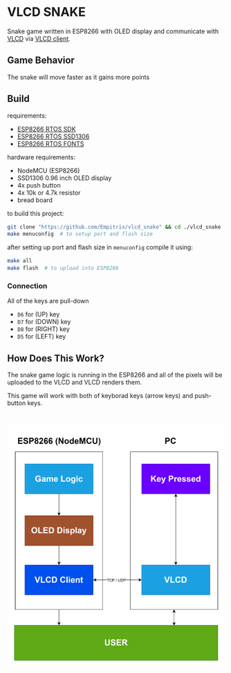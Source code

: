 # VLCD SNAKE
Snake game written in ESP8266 with OLED display and communicate with [VLCD](https://github.com/empitrix/vlcd) via [VLCD client](https://github.com/empitrix/vlcd_client).


## Game Behavior
The snake will move faster as it gains more points


## Build

requirements:
- [ESP8266 RTOS SDK](https://github.com/espressif/ESP8266_RTOS_SDK)
- [ESP8266 RTOS SSD1306](https://github.com/Fonger/ESP8266-RTOS-SSD1306)
- [ESP8266 RTOS FONTS](https://github.com/Fonger/ESP8266-RTOS-FONTS)

hardware requirements:
- NodeMCU (ESP8266)
- SSD1306 0.96 inch OLED display
- 4x push button
- 4x 10k or 4.7k resistor
- bread board

to build this project:
```bash
git clone "https://github.com/Empitrix/vlcd_snake" && cd ./vlcd_snake
make menuconfig  # to setup port and flash size
```
after setting up port and flash size in `menuconfig` compile it using:
```bash
make all
make flash  # to upload into ESP8266
```

### Connection

All of the keys are pull-down

- `D6` for (UP) key
- `D7` for (DOWN) key
- `D8` for (RIGHT) key
- `D5` for (LEFT) key


## How Does This Work?
The snake game logic is running in the ESP8266 and all of the pixels will be uploaded to the VLCD and VLCD renders them.

This game will work with both of keyborad keys (arrow keys) and push-button keys.

<h1 align="center">
	<picture>
		<source media="(prefers-color-scheme: dark)" srcset="./assets/flowchart_dark.svg">
		<img alt="Diagram" src="./assets/flowchart_light.svg">
	</picture>
</h1>

